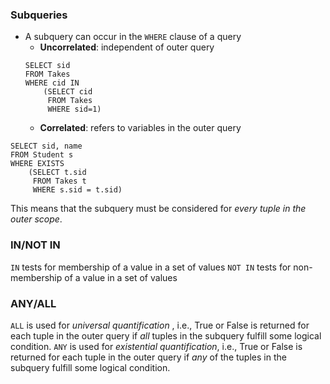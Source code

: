 ### Subqueries
* A subquery can occur in the `WHERE` clause of a query
	* **Uncorrelated**: independent of outer query
	```
	SELECT sid
	FROM Takes
	WHERE cid IN
		(SELECT cid
		 FROM Takes
		 WHERE sid=1)
	```
	* **Correlated**: refers to variables in the outer query
```
SELECT sid, name
FROM Student s
WHERE EXISTS
	(SELECT t.sid
	 FROM Takes t
	 WHERE s.sid = t.sid)
```
This means that the subquery must be considered for *every tuple in the outer scope*.

### IN/NOT IN
`IN` tests for membership of a value in a set of values
`NOT IN` tests for non-membership of a value in a set of values

### ANY/ALL
`ALL` is used for *universal quantification* , i.e., True or False is returned for each tuple in the outer query if *all* tuples in the subquery fulfill some logical condition.
`ANY` is used for *existential quantification*, i.e., True or False is returned for each tuple in the outer query if *any* of the tuples in the subquery fulfill some logical condition.